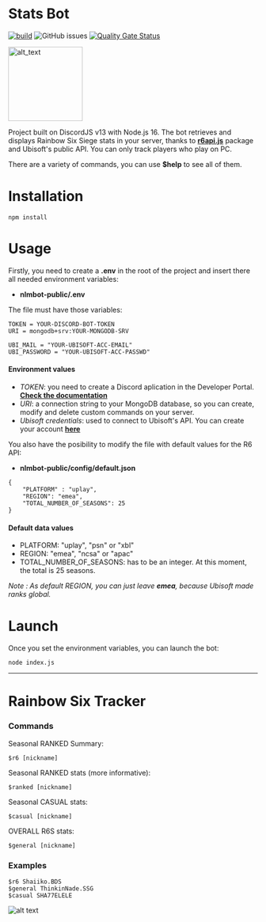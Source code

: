 
# Stats Bot
[![build](https://github.com/dimanlm/statsBotCyTech/actions/workflows/node.js.yml/badge.svg)](https://github.com/dimanlm/statsBotCyTech/actions/workflows/node.js.yml)
![GitHub issues](https://img.shields.io/github/issues/dimanlm/statsBotCyTech)
[![Quality Gate Status](https://sonarcloud.io/api/project_badges/measure?project=dimanlm_statsBotCyTech&metric=alert_status)](https://sonarcloud.io/summary/new_code?id=dimanlm_statsBotCyTech)

[<img alt="alt_text" width="150px" src="https://tabstats.com/images/tab/discordbot.png" />](https://discord.com/api/oauth2/authorize?client_id=925187683075117066&permissions=8&scope=bot)

Project built on DiscordJS v13 with Node.js 16.
The bot retrieves and displays Rainbow Six Siege stats in your server, thanks to [**r6api.js**](https://www.npmjs.com/package/r6api.js) package and Ubisoft's public API. You can only track players who play on PC.

There are a variety of commands, you can use **$help** to see all of them.

# Installation
```
npm install
```

# Usage
Firstly, you need to create a **.env** in the root of the project and insert there all needed environment variables: 
- **nlmbot-public/.env**

The file must have those variables:

```
TOKEN = YOUR-DISCORD-BOT-TOKEN
URI = mongodb+srv:YOUR-MONGODB-SRV

UBI_MAIL = "YOUR-UBISOFT-ACC-EMAIL"
UBI_PASSWORD = "YOUR-UBISOFT-ACC-PASSWD"
```
#### Environment values
- *TOKEN*: you need to create a Discord aplication in the Developer Portal. [**Check the documentation**](https://discord.com/developers/docs/intro#bots-and-apps)
- *URI*: a connection string to your MongoDB database, so you can create, modify and delete custom commands on your server.
- *Ubisoft credentials*: used to connect to Ubisoft's API. You can create your account [**here**](https://account.ubisoft.com/en-US/login)


You also have the posibility to modify the file with default values for the R6 API:

- **nlmbot-public/config/default.json**

```
{
    "PLATFORM" : "uplay",
    "REGION": "emea",
    "TOTAL_NUMBER_OF_SEASONS": 25
}
```
#### Default data values
- PLATFORM: "uplay", "psn" or "xbl"
- REGION: "emea", "ncsa" or "apac"
- TOTAL_NUMBER_OF_SEASONS: has to be an integer. At this moment, the total is 25 seasons.

_Note : As default REGION, you can just leave ***emea***, because Ubisoft made ranks global._

# Launch
Once you set the environment variables, you can launch the bot:
```
node index.js
```

___

# Rainbow Six Tracker
### Commands
Seasonal RANKED Summary:

    $r6 [nickname]

Seasonal RANKED stats (more informative):
    
    $ranked [nickname]

Seasonal CASUAL stats:
    
    $casual [nickname]

OVERALL R6S stats:
    
    $general [nickname]


### Examples

    $r6 Shaiiko.BDS
    $general ThinkinNade.SSG
    $casual SHA77ELELE
![alt text][logo]

[logo]: https://i.imgur.com/3oNDZhn.png

